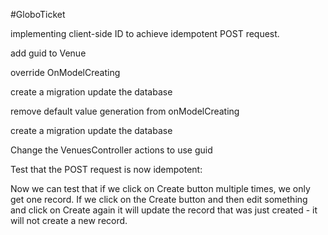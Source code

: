 #GloboTicket

implementing client-side ID to achieve idempotent POST request.

add guid to Venue

override OnModelCreating

create a migration
update the database

remove default value generation from onModelCreating

create a migration 
update the database

Change the VenuesController actions to use guid

Test that the POST request is now idempotent:

Now we can test that if we click on Create button multiple times, we only get one record.
If we click on the Create button and then edit something and click on Create again it will update the record that was just created - it will not create a new record.
